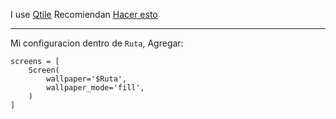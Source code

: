 I use [Qtile](http://www.qtile.org/)
Recomiendan [Hacer esto](https://github.com/qtile/qtile/wiki/wallpapers)

---

Mi configuracion
dentro de ```Ruta```, Agregar:
```
screens = [
    Screen(
        wallpaper='$Ruta',
        wallpaper_mode='fill',
    )
]
```

